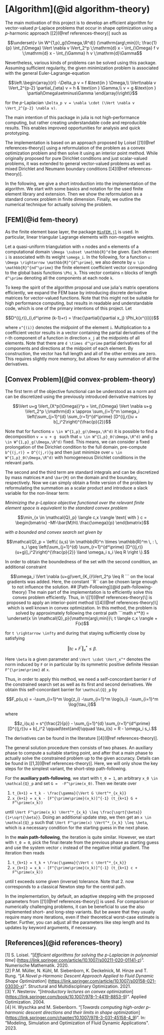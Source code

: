 # [Algorithm](@id algorithm-theory)

The main motivation of this project is to develop an efficient algorithm for vector-valued
_p_-Laplace problems that occur in shape optimization using a _p_-harmonic approach
\[[2](@ref references-theory)\] such as
```math
\underset{v \in W^{1,p}_g(\Omega,\R^d)}
    {\mathrm{arg\;min}}\; \frac{1}{p} \int_{\Omega} \Vert \nabla v \Vert_2^p \;\mathrm{d} x
    - \int_{\Omega} f v \;\mathrm{d} x
    - \int_{\Gamma} h v  \;\mathrm{d}\Gamma
```
Nevertheless, various kinds of problems can be solved using this package.
Assuming sufficient regularity, the given minimization problem is associated
with the general Euler-Lagrange-equation
```math
\left.\begin{array}{rl}
    -\Delta_p v = f &\text{in } \Omega,\\
    \Vert\nabla v \Vert_2^{p-2} \partial_{\eta} v = h & \text{on } \Gamma,\\
    v = g &\text{on } \partial\Omega\setminus\Gamma
    \end{array}\right\}
```
for the _p_-Laplacian ``\Delta_p v = \nabla \cdot (\Vert \nabla v \Vert_2^{p-2} \nabla v)``.

The main intention of this package in julia is not high-performance computing, 
but rather creating understandable code and reproducible results.
This enables improved opportunities for analysis and quick prototyping.

The implementation is based on an approach proposed by Loisel
\[[1](@ref references-theory)\] using a reformulation of the problem as a convex
optimization problem and then solve it using an interior point method.
While originally proposed for pure Dirichlet conditions and just scalar-valued problems,
it was extended to general vector-valued problems as well as mixed Dirichlet and Neumann
boundary conditions \[[4](@ref references-theory)\].

In the following, we give a short introduction into the implementation of the algorithm.
We start with some basics and notation for the used finite element library and extension.
Then we show the reformulation as a standard convex problem in finite dimension.
Finally, we outline the numerical technique for actually solving the problem.

## [FEM](@id fem-theory)

As the finite element base layer, the package
[`MinFEM.jl`](https://minfem.github.io/MinFEM.jl/stable/) is used.
In particular, linear triangular Lagrange elements with non-negative weights.

Let a quasi-uniform triangulation with ``n`` nodes and  ``m`` elements of
a computational domain ``\Omega \subset \mathbb{R}^d`` be given.
Each element ``i`` is associated with its weight ``\omega_i``.
In the following, for a function ``u: \Omega \rightarrow \mathbb{R}^{d^\prime}``,
we also denote by ``u \in \mathbb{R}^{nd^\prime}`` the finite element coefficient vector
corresponding to the global basis functions ``\Phi_k``.
This vector contains ``n`` blocks of length ``d^\prime`` denoting
all the components at each node ``k``.

To keep the spirit of the algorithm proposal and use julia's matrix operations efficiently,
we expand the FEM base by introducing
discrete derivative matrices for vector-valued functions.
Note that this might not be suitable for high performance computing,
but results in readable and understandable code, 
which is one of the primary intentions of this project.
Let
```math
D^{(j,r)}_{i,d^\prime (k-1)+r} = \frac{\partial}{\partial x_j} \Phi_k(x^{(i)})
```
where ``x^{(i)}`` denotes the midpoint of the element ``i``.
Multiplication to a coefficient vector results in a vector containing the partial
derivatives of the r-th component of a function in direction ``x_j``
at the midpoints of all elements.
Note that there are ``d \times d^\prime`` partial derivatives for all components
and directions at the midpoint of each element.
By construction, the vector has full length and all of the other entries are zero.
This requires slightly more memory, but allows for easy summation of all the derivatives.

## [Convex Problem](@id convex-problem-theory)
The first term of the objective functional can be understood as a norm and
can be discretized using the previously introduced derivative matrices by
```math
\Vert u+g \Vert_{X^p(\Omega)}^p 
    = \int_{\Omega} \Vert \nabla u+g \Vert_2^p \;\mathrm{d} x
    \approx \sum_{i=1}^m \omega_i
        \left(\sum_{j=1}^{d} \sum_{r=1}^{d^\prime} [D^{(j,r)}u + b]_i^2\right)^{\frac{p}{2}}
```
Note that for functions ``v \in W^{1,p}_g(\Omega,\R^d)`` it is possible to find
a decomposition ``v = u + g `` such that ``u \in W^{1,p}_0(\Omega,\R^d)`` and
``g \in W^{1,p}_g(\Omega,\R^d)`` fixed.
This means, we can consider a fixed prolongation of the Dirichlet condition to the
full domain, pre-compute ``b^{(j,r)} = D^{(j,r)}g`` and then just minimize over
``u \in W^{1,p}_0(\Omega,\R^d)`` with homogeneous Dirichlet conditions
in the relevant parts.

The second and the third term are standard integrals and can be discretized by
mass matrices ``M`` and ``\bar{M}`` on the domain and the boundary, respectively.
Now we can simply obtain a finite version of the problem by reformulating
the summation as a scalar product and introduce a slack variable for the non-linear term:  

*Minimizing the _p_-Laplace objective functional over the relevant finite element space*
*is equivalent to the standard convex problem*
```math
\min_{x \in \mathcal{Q}_p} \langle c,x \rangle \text{ with } c = 
    \begin{bmatrix}
        -Mf-\bar{M}h\\ 
        \frac{\omega}{p}
    \end{bmatrix}
```
*with a bounded and convex search set given by*
```math
\mathcal{Q}_p = \left\{ 
    (u,s) \in \mathbb{R}^n \times \mathbb{R}^m \, : \,
    s_i \geq \left(\sum_{j=1}^{d} \sum_{r=1}^{d^\prime} 
        [D^{(j,r)}(u+g)]_i^2\right)^{\frac{p}{2}}
    \land \omega_i s_i \leq R \right
\}.
```

In order to obtain the boundedness of the set with the second condition, an additional
constraint
```math
\omega_i \Vert \nabla (u+g)\vert_{K_i}\Vert_2^p \leq R
``` on the local gradients was added.
Here, the constant ``R`` can be chosen large enough to not influence the solution. 

## [Path-Following](@id path-following-theory)

The main part of the implementation is to efficiently solve this convex problem efficiently.
Thus, in \[[1](@ref references-theory)\] is proposed to apply an interior-point method
\[[4](@ref references-theory)\] which is well known in convex optimization.
In this method, the problem is solved by approximately following the central path
```math
x^*(t) = \underset{x \in \mathcal{Q}_p}{\mathrm{arg\;min}}\;
    t \langle c,x \rangle + F(x)
```
for ``t \rightarrow \infty`` and during that staying sufficiently close by satisfying
```math
\Vert tc + F^\prime \Vert^*_x \leq \beta.
```
Here ``\beta`` is a given parameter and ``\Vert \cdot \Vert_x^*`` denotes the norm induced
by ``F`` or in particular by its symmetric positive definite Hessian ``F^{\prime\prime}``
at ``x``.

Thus, in order to apply this method, we need a self-concordant barrier ``F`` of the 
constrained search set as well as its first and second derivatives.
We obtain this self-concordant barrier for ``\mathcal{Q}_p`` by 
```math
F_p(u,s) = -\sum_{i=1}^m \log{z_i} -\sum_{i=1}^m \log{s_i} -\sum_{i=1}^m \log{\tau_i}
```
where
```math
z_i(u,s) = s^{\frac{2}{p}} - \sum_{j=1}^{d} \sum_{r=1}^{d^\prime} [D^{(j,r)}u + b]_i^2 
    \qquad\text{and}\qquad \tau_i(s) = R - \omega_i s_i.
```
The derivatives can be found in the literature \[[4](@ref references-theory)\].

The general solution procedure then consists of two phases.
An auxiliary phase to compute a suitable starting point, and after that a main phase to
actually solve the constrained problem up to the given accuracy.
Details can be found in \[[1,3](@ref references-theory)\].
Here, we will only show the key steps for the simplest variant,
the short-step path-following.

For the **auxiliary path-following**, we start with ``t_0 = 1``, an
arbitrary ``x_0 \in \mathcal{Q}_p`` and set ``G =  -F^\prime(x_0)``.
Then we iterate over

1. ``t_{k+1} = t_k - \frac{\gamma}{\Vert G \Vert^*_{x_k}}``
2. ``x_{k+1} = x_k - [F^{\prime\prime}(x_k)]^{-1} (t_{k+1} G + F^\prime(x_k))``

until ``\Vert F^\prime(x_k) \Vert^*_{x_k} \leq \frac{\sqrt{\beta}}{1+\sqrt{\beta}}``.
Doing an additional update step, we then get an ``x \in \mathcal{Q}_p`` such that 
``\Vert F^\prime(x) \Vert^*_{x_k} \leq \beta``,
which is a necessary condition for the starting guess in the next phase.

In the **main path-following**, the iteration is quite similar. However, we start with
``t_0 = 0``, pick the final iterate from the previous phase as starting guess and use the
system vector ``c`` instead of the negative initial gradient.
The iteration then reads

1. ``t_{k+1} = t_k + \frac{\gamma}{\Vert c \Vert^*_{x_k}}``
2. ``x_{k+1} = x_k - [F^{\prime\prime}(x_k)]^{-1} (t_{k+1} c + F^\prime(x_k))``

until t exceeds some given (inverse) tolerance. Note that 2. now corresponds to a
classical Newton step for the central path.

In the implementation, by default, an adaptive stepping with the proposed parameters from
\[[1](@ref references-theory)\] is used.
For comparison or numerically challenging problems, it can be beneficial to use
the also implemented short- and long-step variants.
But be aware that they usually require many more iterations,
even if their theoretical worst-case estimate is better.
Further, you can adjust all the parameters like step length and its updates
by keyword arguments, if necessary.

## [References](@id references-theory)

\[1\] S. Loisel. “[*Efficient algorithms for solving the p-Laplacian in polynomial time*]
    (https://link.springer.com/article/10.1007/s00211-020-01141-z)”.
    Numerische Mathematik. 2020.\
\[2\] P.M. Müller, N. Kühl, M. Siebenborn, K. Deckelnick, M. Hinze and T. Rung.
    “[*A Novel p-Harmonic Descent Approach Applied to Fluid Dynamic Shape Optimization*]
    (https://link.springer.com/article/10.1007/s00158-021-03030-x)”.
    Structural and Multidisciplinary Optimization. 2021.\
\[3\] Y. Nesterov. “[*Introductory lectures on convex optimization*]
    (https://link.springer.com/book/10.1007/978-1-4419-8853-9)”.
    Applied Optimization. 2004.\
\[4\] H. Wyschka and M. Siebenborn. “[*Towards computing high-order p-harmonic descent
    directions and their limits in shape optimization*]
    (https://link.springer.com/chapter/10.1007/978-3-031-45158-4_9)”.
    In: "Modeling, Simulation and Optimization of Fluid Dynamic Applications". 2023.
